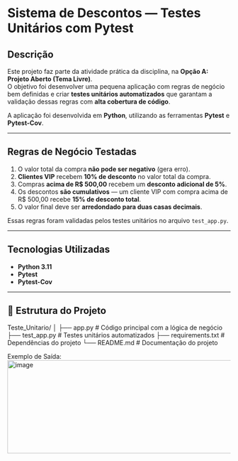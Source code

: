 #  Sistema de Descontos — Testes Unitários com Pytest

##  Descrição

Este projeto faz parte da atividade prática da disciplina, na **Opção A: Projeto Aberto (Tema Livre)**.  
O objetivo foi desenvolver uma pequena aplicação com regras de negócio bem definidas e criar **testes unitários automatizados** que garantam a validação dessas regras com **alta cobertura de código**.

A aplicação foi desenvolvida em **Python**, utilizando as ferramentas **Pytest** e **Pytest-Cov**.

---

##  Regras de Negócio Testadas

1. O valor total da compra **não pode ser negativo** (gera erro).  
2. **Clientes VIP** recebem **10% de desconto** no valor total da compra.  
3. Compras **acima de R$ 500,00** recebem um **desconto adicional de 5%**.  
4. Os descontos **são cumulativos** — um cliente VIP com compra acima de R$ 500,00 recebe **15% de desconto total**.  
5. O valor final deve ser **arredondado para duas casas decimais**.

Essas regras foram validadas pelos testes unitários no arquivo `test_app.py`.

---

##  Tecnologias Utilizadas

- **Python 3.11**
- **Pytest**
- **Pytest-Cov**

---

## 📁 Estrutura do Projeto

Teste_Unitario/
│
├── app.py # Código principal com a lógica de negócio
├── test_app.py # Testes unitários automatizados
├── requirements.txt # Dependências do projeto
└── README.md # Documentação do projeto

Exemplo de Saída:
<img width="763" height="210" alt="image" src="https://github.com/user-attachments/assets/aee0c834-5a7f-4441-8833-cdd3b33c625c" />

